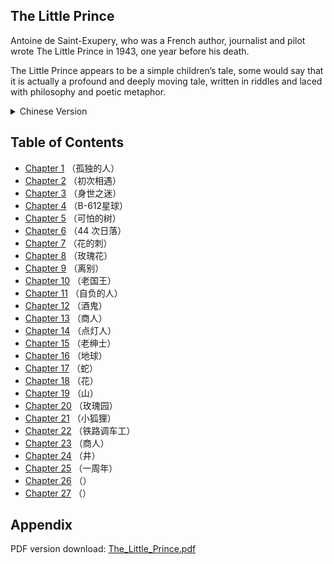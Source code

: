 
## The Little Prince

Antoine de Saint-Exupery, who was a French author, journalist and pilot wrote The Little Prince in 1943, one year before his death. 

The Little Prince appears to be a simple children’s tale, some would say that it is actually a profound and deeply moving tale, written in riddles and laced with philosophy and poetic metaphor. 

<details>
    <summary>Chinese Version</summary>
    <p>Antoine de Saint-Exupery 是一位法国作家，同时也是记者、飞行员，他在 1943 年写下《小王子》，那是他去世的前一年。</p>
    <p>《小王子》作为简单的童话故事问世，很多人却说《小王子》是一个意义深远和令人感动的故事，有很多迷一样隐喻，富有诗意和哲学意味。</p>
</details>

## Table of Contents

- [Chapter 1](chapter/01.md) （孤独的人）
- [Chapter 2](chapter/02.md) （初次相遇）
- [Chapter 3](chapter/03.md) （身世之迷）
- [Chapter 4](chapter/04.md) （B-612星球）
- [Chapter 5](chapter/05.md) （可怕的树）
- [Chapter 6](chapter/06.md) （44 次日落）
- [Chapter 7](chapter/07.md) （花的刺）
- [Chapter 8](chapter/08.md) （玫瑰花）
- [Chapter 9](chapter/09.md) （离别）
- [Chapter 10](chapter/10.md) （老国王）
- [Chapter 11](chapter/11.md) （自负的人）
- [Chapter 12](chapter/12.md) （酒鬼）
- [Chapter 13](chapter/13.md) （商人）
- [Chapter 14](chapter/14.md) （点灯人）
- [Chapter 15](chapter/15.md) （老绅士）
- [Chapter 16](chapter/16.md) （地球）
- [Chapter 17](chapter/17.md) （蛇）
- [Chapter 18](chapter/18.md) （花）
- [Chapter 19](chapter/19.md) （山）
- [Chapter 20](chapter/20.md) （玫瑰园）
- [Chapter 21](chapter/21.md) （小狐狸）
- [Chapter 22](chapter/22.md) （铁路调车工）
- [Chapter 23](chapter/23.md) （商人）
- [Chapter 24](chapter/24.md) （井）
- [Chapter 25](chapter/25.md) （一周年）
- [Chapter 26](chapter/26.md) （）
- [Chapter 27](chapter/27.md) （）

## Appendix

PDF version download: [The_Little_Prince.pdf](./appendix/The_Little_Prince.pdf)
